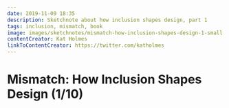 ```yaml
---
date: 2019-11-09 18:35
description: Sketchnote about how inclusion shapes design, part 1
tags: inclusion, mismatch, book
image: images/sketchnotes/mismatch-how-inclusion-shapes-design-1-small.jpg
contentCreator: Kat Holmes
linkToContentCreator: https://twitter.com/katholmes
---
```


# Mismatch: How Inclusion Shapes Design (1/10)
